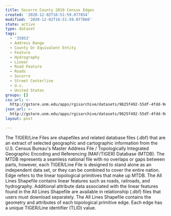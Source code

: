 ```yaml
---
title: Socorro County 2010 Census Edges
created: '2020-12-02T16:51:59.077854'
modified: '2020-12-02T16:51:59.077860'
state: active
type: dataset
tags:
  - '35053'
  - Address Range
  - County Or Equivalent Entity
  - Feature
  - Hydrography
  - Linear
  - Road Feature
  - Roads
  - Socorro
  - Street Centerline
  - U.s.
  - United States
groups: []
csv_url: >-
  http://gstore.unm.edu/apps/rgisarchive/datasets/9825f492-55df-4fdd-9df0-71f6925bbeaf/tl_2010_35053_edges.derived.csv
json_url: >-
  http://gstore.unm.edu/apps/rgisarchive/datasets/9825f492-55df-4fdd-9df0-71f6925bbeaf/tl_2010_35053_edges.derived.json
layout: post

---
```

The TIGER/Line Files are shapefiles and related database files (.dbf) that are an extract of selected geographic and cartographic information from the U.S. Census Bureau's Master Address File / Topologically Integrated Geographic Encoding and Referencing (MAF/TIGER) Database (MTDB).  The MTDB represents a seamless national file with no overlaps or gaps between parts, however, each TIGER/Line File is designed to stand alone as an independent data set, or they can be combined to cover the entire nation.  Edge refers to the linear topological primitives that make up MTDB.  The All Lines Shapefile contains linear features such as roads, railroads, and hydrography.  Additional attribute data associated with the linear features found in the All Lines Shapefile are available in relationship (.dbf) files that users must download separately.  The All Lines Shapefile contains the geometry and attributes of each topological primitive edge.  Each edge has a unique TIGER/Line identifier (TLID) value.  

